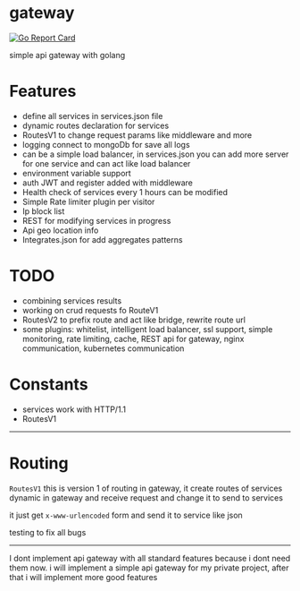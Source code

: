 # gateway
[![Go Report Card](https://goreportcard.com/badge/github.com/ah8ad3/gateway)](https://goreportcard.com/report/github.com/ah8ad3/gateway)

simple api gateway with golang

# Features
- define all services in services.json file
- dynamic routes declaration for services
- RoutesV1 to change request params like middleware and more
- logging connect to mongoDb for save all logs
- can be a simple load balancer, in services.json you can add more server for one service and can act like load balancer
- environment variable support
- auth JWT and register added with middleware
- Health check of services every 1 hours can be modified
- Simple Rate limiter plugin per visitor
- Ip block list
- REST for modifying services in progress
- Api geo location info
- Integrates.json for add aggregates patterns

# TODO
- combining services results
- working on crud requests fo RouteV1
- RoutesV2 to prefix route and act like bridge, rewrite route url
- some plugins: whitelist, intelligent load balancer, ssl support, simple monitoring,
rate limiting, cache, REST api for gateway, nginx communication, kubernetes communication

# Constants
- services work with HTTP/1.1
- RoutesV1
----
# Routing

`RoutesV1`
this is version 1 of routing in gateway, it create routes of services dynamic in gateway and receive 
request and change it to send to services

it just get `x-www-urlencoded` form and send it to service like json

testing to fix all bugs

-----
I dont implement api gateway with all standard features because i dont need them now.
i will implement a simple api gateway for my private project, after that i will implement more good features
